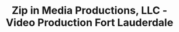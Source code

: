 ---
title: "Zip in Media Productions, LLC - Video Production Fort Lauderdale"
url: /fort-lauderdale/zip-in-media-productions-llc-video-production-fort-lauderdale/
shop: video
---